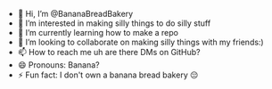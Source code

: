 - 👋 Hi, I’m @BananaBreadBakery
- 👀 I’m interested in making silly things to do silly stuff
- 🌱 I’m currently learning how to make a repo
- 💞️ I’m looking to collaborate on making silly things with my friends:)
- 📫 How to reach me uh are there DMs on GitHub?
- 😄 Pronouns: Banana?
- ⚡ Fun fact: I don't own a banana bread bakery 😔

<!---
BananaBreadBakery/BananaBreadBakery is a ✨ special ✨ repository because its `README.md` (this file) appears on your GitHub profile.
You can click the Preview link to take a look at your changes.
--->
